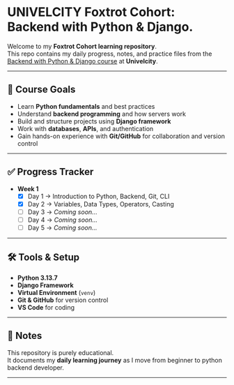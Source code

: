 # UNIVELCITY Foxtrot Cohort: Backend with Python & Django.

Welcome to my **Foxtrot Cohort learning repository**.  
This repo contains my daily progress, notes, and practice files from the [Backend with Python & Django course](https://univelcity.com/portfolio/backend-with-python-django/) at **Univelcity**.

---

## 📘 Course Goals

- Learn **Python fundamentals** and best practices
- Understand **backend programming** and how servers work
- Build and structure projects using **Django framework**
- Work with **databases**, **APIs**, and authentication
- Gain hands-on experience with **Git/GitHub** for collaboration and version control

---

## ✅ Progress Tracker

- **Week 1**
  - [x] Day 1 → Introduction to Python, Backend, Git, CLI
  - [x] Day 2 → Variables, Data Types, Operators, Casting
  - [ ] Day 3 → _Coming soon..._
  - [ ] Day 4 → _Coming soon..._
  - [ ] Day 5 → _Coming soon..._

---

## 🛠 Tools & Setup

- **Python 3.13.7**
- **Django Framework**
- **Virtual Environment** (`venv`)
- **Git & GitHub** for version control
- **VS Code** for coding

---

## 📌 Notes

This repository is purely educational.  
It documents my **daily learning journey** as I move from beginner to python backend developer.

---

